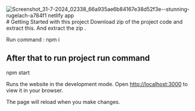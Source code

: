 ![Screenshot_31-7-2024_02338_66a935ae6b84167e38d52f3e--stunning-rugelach-a784f1 netlify app](https://github.com/user-attachments/assets/fe83313e-14fb-4cfb-b6f5-9d094022c975)# Getting Started with this project 
Download zip of the project code and extract this. And extract the zip .

Run command :
npm i

## After that to run project run command
npm start

Runs the website in the development mode.
Open [http://localhost:3000](http://localhost:3000) to view it in your browser.

The page will reload when you make changes.

